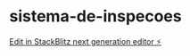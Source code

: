 # sistema-de-inspecoes

[Edit in StackBlitz next generation editor ⚡️](https://stackblitz.com/~/github.com/lrdspc/sistema-de-inspecoes)